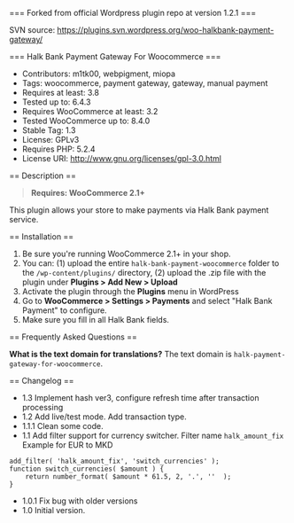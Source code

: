 === Forked from official Wordpress plugin repo at version 1.2.1 ===

SVN source: https://plugins.svn.wordpress.org/woo-halkbank-payment-gateway/

=== Halk Bank Payment Gateway For Woocommerce ===

- Contributors: m1tk00, webpigment, miopa
- Tags: woocommerce, payment gateway, gateway, manual payment
- Requires at least: 3.8
- Tested up to: 6.4.3
- Requires WooCommerce at least: 3.2
- Tested WooCommerce up to: 8.4.0
- Stable Tag: 1.3
- License: GPLv3
- Requires PHP: 5.2.4
- License URI: http://www.gnu.org/licenses/gpl-3.0.html

== Description ==

> **Requires: WooCommerce 2.1+**

This plugin allows your store to make payments via Halk Bank payment service.

== Installation ==

1. Be sure you're running WooCommerce 2.1+ in your shop.
2. You can: (1) upload the entire `halk-bank-payment-woocommerce` folder to the `/wp-content/plugins/` directory, (2) upload the .zip file with the plugin under **Plugins &gt; Add New &gt; Upload**
3. Activate the plugin through the **Plugins** menu in WordPress
4. Go to **WooCommerce &gt; Settings &gt; Payments** and select "Halk Bank Payment" to configure.
5. Make sure you fill in all Halk Bank fields.

== Frequently Asked Questions ==

**What is the text domain for translations?**
The text domain is `halk-payment-gateway-for-woocommerce`.

== Changelog ==
- 1.3 Implement hash ver3, configure refresh time after transaction processing
- 1.2 Add live/test mode. Add transaction type.
- 1.1.1 Clean some code.
- 1.1 Add filter support for currency switcher. Filter name `halk_amount_fix`  
Example for EUR to MKD
```
add_filter( 'halk_amount_fix', 'switch_currencies' );
function switch_currencies( $amount ) {
	return number_format( $amount * 61.5, 2, '.', ''  );
}
```
- 1.0.1 Fix bug with older versions
- 1.0 Initial version.
